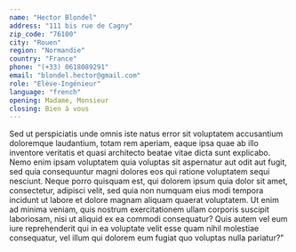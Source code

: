 ```yaml
---
name: "Hector Blondel"
address: "111 bis rue de Cagny"
zip_code: "76100"
city: "Rouen"
region: "Normandie"
country: "France"
phone: "(+33) 0618089291"
email: "blondel.hector@gmail.com"
role: "Elève-Ingénieur"
language: "french"
opening: Madame, Monsieur
closing: Bien à vous
---
```


Sed ut perspiciatis unde omnis iste natus error sit voluptatem accusantium doloremque laudantium, totam rem aperiam, eaque ipsa quae ab illo inventore veritatis et quasi architecto beatae vitae dicta sunt explicabo. Nemo enim ipsam voluptatem quia voluptas sit aspernatur aut odit aut fugit, sed quia consequuntur magni dolores eos qui ratione voluptatem sequi nesciunt. Neque porro quisquam est, qui dolorem ipsum quia dolor sit amet, consectetur, adipisci velit, sed quia non numquam eius modi tempora incidunt ut labore et dolore magnam aliquam quaerat voluptatem. Ut enim ad minima veniam, quis nostrum exercitationem ullam corporis suscipit laboriosam, nisi ut aliquid ex ea commodi consequatur? Quis autem vel eum iure reprehenderit qui in ea voluptate velit esse quam nihil molestiae consequatur, vel illum qui dolorem eum fugiat quo voluptas nulla pariatur?"
